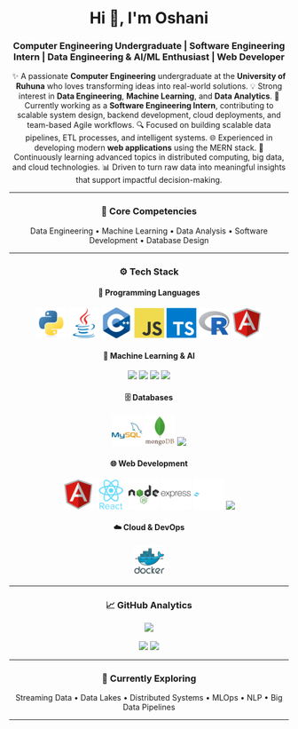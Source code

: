 <h1 align="center">Hi 👋, I'm Oshani</h1>
<h3 align="center">Computer Engineering Undergraduate | Software Engineering Intern | Data Engineering & AI/ML Enthusiast | Web Developer</h3>

<p align="center">
✨ A passionate <b>Computer Engineering</b> undergraduate at the <b>University of Ruhuna</b> who loves transforming ideas into real-world solutions.  
💡 Strong interest in <b>Data Engineering</b>, <b>Machine Learning</b>, and <b>Data Analytics</b>.  
💼 Currently working as a <b>Software Engineering Intern</b>, contributing to scalable system design, backend development, cloud deployments, and team-based Agile workflows.  
🔍 Focused on building scalable data pipelines, ETL processes, and intelligent systems.  
🌐 Experienced in developing modern <b>web applications</b> using the MERN stack.  
🚀 Continuously learning advanced topics in distributed computing, big data, and cloud technologies.  
📊 Driven to turn raw data into meaningful insights that support impactful decision-making.  
</p>

---

<h3 align="center">🧠 Core Competencies</h3>
<p align="center">
Data Engineering • Machine Learning  • Data Analysis  • Software Development • Database Design  
</p>

---

<h3 align="center">⚙️ Tech Stack</h3>

<h4 align="center">🚀 Programming Languages</h4>
<p align="center">
  <!-- Python -->
  <img src="https://raw.githubusercontent.com/devicons/devicon/master/icons/python/python-original.svg" width="55" height="55"/>

  <!-- Java -->
  <img src="https://raw.githubusercontent.com/devicons/devicon/master/icons/java/java-original.svg" width="55" height="55"/>

  <!-- C++ -->
  <img src="https://raw.githubusercontent.com/devicons/devicon/master/icons/cplusplus/cplusplus-original.svg" width="55" height="55"/>

  <!-- JavaScript -->
  <img src="https://raw.githubusercontent.com/devicons/devicon/master/icons/javascript/javascript-original.svg" width="55" height="55"/>

  <!-- TypeScript -->
  <img src="https://raw.githubusercontent.com/devicons/devicon/master/icons/typescript/typescript-original.svg" width="55" height="55"/>

  <!-- R -->
  <img src="https://raw.githubusercontent.com/devicons/devicon/master/icons/r/r-original.svg" width="55" height="55"/>

  <!-- Angular -->
  <img src="https://raw.githubusercontent.com/devicons/devicon/master/icons/angularjs/angularjs-original.svg" width="55" height="55"/>
</p>


>

<h4 align="center">🤖 Machine Learning & AI</h4>
<p align="center">
  <img src="https://upload.wikimedia.org/wikipedia/commons/0/05/Scikit_learn_logo_small.svg" width="55"/>
  <img src="https://www.vectorlogo.zone/logos/tensorflow/tensorflow-icon.svg" width="55"/>
  <img src="https://upload.wikimedia.org/wikipedia/commons/9/96/Pytorch_logo.png" width="55"/>
  <img src="https://upload.wikimedia.org/wikipedia/commons/1/10/Pandas_logo.svg" width="55"/>
</p>

<h4 align="center">🗄️ Databases</h4>
<p align="center">
  <img src="https://raw.githubusercontent.com/devicons/devicon/master/icons/mysql/mysql-original-wordmark.svg" width="55"/>
  <img src="https://raw.githubusercontent.com/devicons/devicon/master/icons/mongodb/mongodb-original-wordmark.svg" width="55"/>
  <img src="https://www.vectorlogo.zone/logos/firebase/firebase-icon.svg" width="55"/>

</p>

<h4 align="center">🌐 Web Development</h4>
<p align="center">
  <!-- Angular -->
  <img src="https://raw.githubusercontent.com/devicons/devicon/master/icons/angularjs/angularjs-original.svg" width="55"/>

  <!-- React -->
  <img src="https://raw.githubusercontent.com/devicons/devicon/master/icons/react/react-original-wordmark.svg" width="55"/>

  <!-- Node.js -->
  <img src="https://raw.githubusercontent.com/devicons/devicon/master/icons/nodejs/nodejs-original-wordmark.svg" width="55"/>

  <!-- Express -->
  <img src="https://raw.githubusercontent.com/devicons/devicon/master/icons/express/express-original-wordmark.svg" width="55"/>

  <!-- TailwindCSS -->
  <img src="https://raw.githubusercontent.com/devicons/devicon/master/icons/tailwindcss/tailwindcss-original-wordmark.svg" width="55"/>

  <!-- MERN Stack Badge -->
  <img src="https://img.shields.io/badge/MERN-Stack-000000?style=for-the-badge&logo=mongodb&logoColor=47A248&logoWidth=20" height="30"/>
</p>


<h4 align="center">☁️ Cloud & DevOps</h4>
<p align="center">
  
  <img src="https://raw.githubusercontent.com/devicons/devicon/master/icons/docker/docker-original-wordmark.svg" width="55"/>
  
</p>

---

<h3 align="center">📈 GitHub Analytics</h3>
<p align="center">
  <img src="https://github-readme-streak-stats.herokuapp.com/?user=OshaniKR&theme=radical" height="180" />
</p>
<p align="center">
  <img src="https://github-readme-stats.vercel.app/api?username=OshaniKR&show_icons=true&theme=radical" height="180"/>
  <img src="https://github-readme-stats.vercel.app/api/top-langs/?username=OshaniKR&layout=compact&theme=radical" height="180"/>
</p>


---

<h3 align="center">🌱 Currently Exploring</h3>
<p align="center">
  Streaming Data • Data Lakes • Distributed Systems • MLOps • NLP • Big Data Pipelines  
</p>

---


